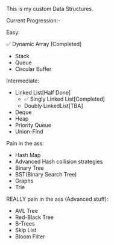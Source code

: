 This is my custom Data Structures.

Current Progression:-

Easy:

✅ Dynamic Array (Completed)
- Stack
- Queue
- Circular Buffer


Intermediate:

- Linked List[Half Done]
  - ✅ Singly Linked List[Completed]
  - Doubly LinkedList[TBA]
- Deque
- Heap
- Priority Queue
- Union-Find


Pain in the ass:

- Hash Map 
- Advanced Hash collision strategies 
- Binary Tree
- BST(Binary Search Tree)
- Graphs
- Trie


REALLY pain in the ass (Advanced stuff):

- AVL Tree
- Red-Black Tree
- B-Trees
- Skip List
- Bloom Filter
